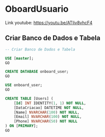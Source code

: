 # OboardUsuario
Link  youtube: https://youtu.be/ATIiv8vhcF4

## Criar Banco de Dados e Tabela

```sql
-- Criar Banco de Dados e Tabela

USE [master];
GO

CREATE DATABASE onboard_user;
GO

USE onboard_user;
GO

CREATE TABLE [Users] (
    [Id] INT IDENTITY(1, 1) NOT NULL,
    [DataCriacao] DATETIME NOT NULL,
    [Name] NVARCHAR(100) NOT NULL,
    [Email] NVARCHAR(100) NOT NULL,
    [Phone] NVARCHAR(50) NOT NULL
) ON [PRIMARY];
GO
